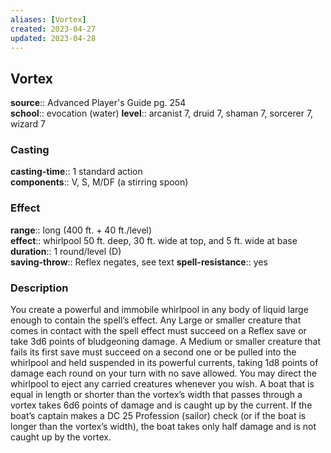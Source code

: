 ```yaml
---
aliases: [Vortex]
created: 2023-04-27
updated: 2023-04-28
---
```


## Vortex

**source**:: Advanced Player's Guide pg. 254  
**school**:: evocation (water)
**level**:: arcanist 7, druid 7, shaman 7, sorcerer 7, wizard 7

### Casting

**casting-time**:: 1 standard action  
**components**:: V, S, M/DF (a stirring spoon)

### Effect

**range**:: long (400 ft. + 40 ft./level)  
**effect**:: whirlpool 50 ft. deep, 30 ft. wide at top, and 5 ft. wide at base  
**duration**:: 1 round/level (D)  
**saving-throw**:: Reflex negates, see text
**spell-resistance**:: yes

### Description

You create a powerful and immobile whirlpool in any body of liquid large enough to contain the spell’s effect. Any Large or smaller creature that comes in contact with the spell effect must succeed on a Reflex save or take 3d6 points of bludgeoning damage. A Medium or smaller creature that fails its first save must succeed on a second one or be pulled into the whirlpool and held suspended in its powerful currents, taking 1d8 points of damage each round on your turn with no save allowed. You may direct the whirlpool to eject any carried creatures whenever you wish. A boat that is equal in length or shorter than the vortex’s width that passes through a vortex takes 6d6 points of damage and is caught up by the current. If the boat’s captain makes a DC 25 Profession (sailor) check (or if the boat is longer than the vortex’s width), the boat takes only half damage and is not caught up by the vortex.
